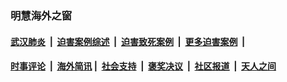 
### 明慧海外之窗

####  [武汉肺炎](indexes/365.md?t=06070800) &nbsp;|&nbsp;  [迫害案例综述](indexes/328.md?t=06070800) &nbsp;|&nbsp; [迫害致死案例](indexes/277.md?t=06070800)  &nbsp;|&nbsp; [更多迫害案例](indexes/81.md?t=06070800)  &nbsp;|&nbsp; 
####  [时事评论](indexes/19.md?t=06070800) &nbsp;|&nbsp; [海外简讯](indexes/245.md?t=06070800)&nbsp;|&nbsp;  [社会支持](indexes/140.md?t=06070800) &nbsp;|&nbsp; [褒奖决议](indexes/282.md?t=06070800) &nbsp;|&nbsp; [社区报道](indexes/91.md?t=06070800)  &nbsp;|&nbsp; [天人之间](indexes/78.md?t=06070800) 


